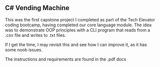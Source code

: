 ## C# Vending Machine

This was the first capstone project I completed as part of the Tech Elevator coding bootcamp,
  having completed our core language module. The idea was to demonstrate OOP principles with a CLI
  program that reads from a .csv file and writes to .txt files.
  
If I get the time, I may revisit this and see how I can improve it, as it has some noob issues.

The instructions and requirements are found in the .pdf docs
